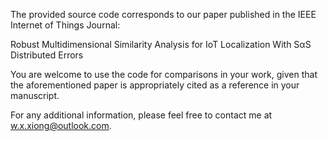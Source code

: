 The provided source code corresponds to our paper published in the IEEE Internet of Things Journal:

Robust Multidimensional Similarity Analysis for IoT Localization With SαS Distributed Errors

You are welcome to use the code for comparisons in your work, given that the aforementioned paper is appropriately cited as a reference in your manuscript.

For any additional information, please feel free to contact me at w.x.xiong@outlook.com.
